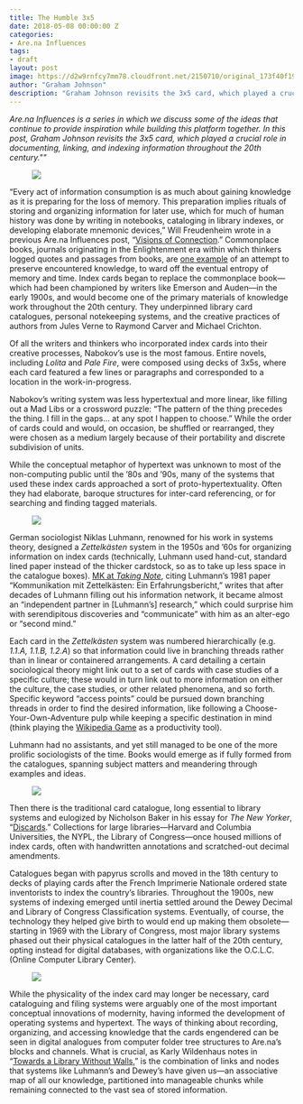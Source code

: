 ```yaml
---
title: The Humble 3x5
date: 2018-05-08 00:00:00 Z
categories:
- Are.na Influences
tags:
- draft
layout: post
image: https://d2w9rnfcy7mm78.cloudfront.net/2150710/original_173f40f198bf80e258b270e8378c0f2f.png
author: "Graham Johnson"
description: "Graham Johnson revisits the 3x5 card, which played a crucial role in documenting, linking, and indexing information throughout the 20th century."
---
```


_Are.na Influences is a series in which we discuss some of the ideas that continue to provide inspiration while building this platform together. In this post, Graham Johnson revisits the 3x5 card, which played a crucial role in documenting, linking, and indexing information throughout the 20th century.""_

<figure>
    <img src="https://d2w9rnfcy7mm78.cloudfront.net/2150713/original_528d90134208ab748c27f36fb3fd40fa.png" />
</figure>

“Every act of information consumption is as much about gaining knowledge as it is preparing for the loss of memory. This preparation implies rituals of storing and organizing information for later use, which for much of human history was done by writing in notebooks, cataloging in library indexes, or developing elaborate mnemonic devices,” Will Freudenheim wrote in a previous Are.na Influences post, “[Visions of Connection](https://www.are.na/blog/are.na%20influences/2017/08/01/visions-of-connection.html).” Commonplace books, journals originating in the Enlightenment era within which thinkers logged quotes and passages from books, are [one example](https://www.are.na/blog/a%20collection%20of%20channels/2018/03/27/commonplace-books.html) of an attempt to preserve encountered knowledge, to ward off the eventual entropy of memory and time. Index cards began to replace the commonplace book—which had been championed by writers like Emerson and Auden—in the early 1900s, and would become one of the primary materials of knowledge work throughout the 20th century. They underpinned library card catalogues, personal notekeeping systems, and the creative practices of authors from Jules Verne to Raymond Carver and Michael Crichton.

Of all the writers and thinkers who incorporated index cards into their creative processes, Nabokov’s use is the most famous. Entire novels, including _Lolita_ and _Pale Fire_, were composed using decks of 3x5s, where each card featured a few lines or paragraphs and corresponded to a location in the work-in-progress.

Nabokov’s writing system was less hypertextual and more linear, like filling out a Mad Libs or a crossword puzzle: “The pattern of the thing precedes the thing. I fill in the gaps… at any spot I happen to choose.” While the order of cards could and would, on occasion, be shuffled or rearranged, they were chosen as a medium largely because of their portability and discrete subdivision of units.

While the conceptual metaphor of hypertext was unknown to most of the non-computing public until the ’80s and ’90s, many of the systems that used these index cards approached a sort of proto-hypertextuality. Often they had elaborate, baroque structures for inter-card referencing, or for searching and finding tagged materials.

<figure>
    <img src="https://d2w9rnfcy7mm78.cloudfront.net/2150709/original_6670786229986b7d4ff022455e646256.jpg" />
</figure>

German sociologist Niklas Luhmann, renowned for his work in systems theory,  designed a _Zettelkästen_ system in the 1950s and ’60s for organizing information on index cards (technically, Luhmann used hand-cut, standard lined paper instead of the thicker cardstock, so as to take up less space in the catalogue boxes). [MK at _Taking Note_](http://takingnotenow.blogspot.com/2007/12/luhmanns-zettelkasten.html), citing Luhmann’s 1981 paper “Kommunikation mit Zettelkästen: Ein Erfahrungsbericht,” writes that after decades of Luhmann filling out his information network, it became almost an “independent partner in [Luhmann’s] research,” which could surprise him with serendipitous discoveries and “communicate” with him as an alter-ego or “second mind.”

Each card in the _Zettelkästen_ system was numbered hierarchically (e.g. _1.1.A, 1.1.B, 1.2.A_) so that information could live in branching threads rather than in linear or containered arrangements. A card detailing a certain sociological theory might link out to a set of cards with case studies of a specific culture; these would in turn link out to more information on either the culture, the case studies, or other related phenomena, and so forth.  Specific keyword “access points” could be pursued down branching threads in order to find the desired information, like following a Choose-Your-Own-Adventure pulp while keeping a specific destination in mind (think playing the [Wikipedia Game](https://en.wikipedia.org/wiki/Wikipedia:Wiki_Game) as a productivity tool).

Luhmann had no assistants, and yet still managed to be one of the more prolific sociologists of the time. Books would emerge as if fully formed from the catalogues, spanning subject matters and meandering through examples and ideas.

<figure>
    <img src="https://d2w9rnfcy7mm78.cloudfront.net/2150711/original_c5cbd10a6986d2bc1633584a999286c0.jpg" />
</figure>

Then there is the traditional card catalogue, long essential to library systems and eulogized by Nicholson Baker in his essay for _The New Yorker_, “[Discards](https://www.are.na/block/2124920).” Collections for large libraries—Harvard and Columbia Universities, the NYPL, the Library of Congress—once housed millions of index cards, often with handwritten annotations and scratched-out decimal amendments.

Catalogues began with papyrus scrolls and moved in the 18th century to decks of playing cards after the French Imprimerie Nationale ordered state inventorists to index the country’s libraries. Throughout the 1900s, new systems of indexing emerged until inertia settled around the Dewey Decimal and Library of Congress Classification systems. Eventually, of course, the technology they helped give birth to would end up making them obsolete—starting in 1969 with the Library of Congress, most major library systems phased out their physical catalogues in the latter half of the 20th century, opting instead for digital databases, with organizations like the O.C.L.C. (Online Computer Library Center).

<figure>
    <img src="https://d2w9rnfcy7mm78.cloudfront.net/2150712/original_4461ef54cb74522749586bd47d1fa862.png" />
</figure>

While the physicality of the index card may longer be necessary, card cataloguing and filing systems were arguably one of the most important conceptual innovations of modernity, having informed the development of operating systems and hypertext. The ways of thinking about recording, organizing, and accessing knowledge that the cards engendered can be seen in digital analogues from computer folder tree structures to Are.na’s blocks and channels. What is crucial, as Karly Wildenhaus notes in “[Towards a Library Without Walls](https://www.are.na/blog/case%20study/2017/10/10/karly-wildenhaus.html),” is the combination of links and nodes that systems like Luhmann’s and Dewey’s have given us—an associative map of all our knowledge, partitioned into manageable chunks while remaining connected to the vast sea of stored information.
